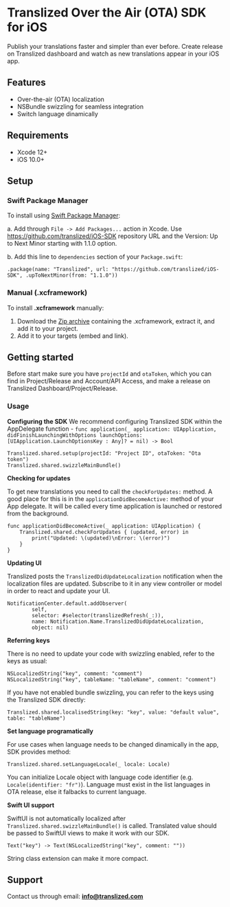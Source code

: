 # Translized Over the Air (OTA) SDK for iOS

Publish your translations faster and simpler than ever before.
Create release on Translized dashboard and watch as new translations appear in your iOS app.

## Features
- Over-the-air (OTA) localization
- NSBundle swizzling for seamless integration
- Switch language dinamically

## Requirements
- Xcode 12+
- iOS 10.0+

## Setup
### Swift Package Manager
To install using [Swift Package Manager](https://www.swift.org/package-manager/):

a. Add through `File -> Add Packages...` action in Xcode. Use https://github.com/translized/iOS-SDK repository URL and the Version: Up to Next Minor starting with 1.1.0 option.

b. Add this line to `dependencies` section of your `Package.swift`:

    .package(name: "Translized", url: "https://github.com/translized/iOS-SDK", .upToNextMinor(from: "1.1.0"))

### Manual (.xcframework)
To install **.xcframework** manually:
1. Download the [Zip archive](https://github.com/translized/iOS-SDK/archive/refs/tags/1.1.0.zip) containing the .xcframework, extract it, and add it to your project.
2. Add it to your targets (embed and link).

## Getting started

Before start make sure you have `projectId` and `otaToken`, which you can find in Project/Release and Account/API Access, and make a release on Translized Dashboard/Project/Release.

### Usage
**Configuring the SDK**
We recommend configuring Translized SDK within the AppDelegate function - `func application(_ application: UIApplication, didFinishLaunchingWithOptions launchOptions: [UIApplication.LaunchOptionsKey : Any]? = nil) -> Bool`

    Translized.shared.setup(projectId: "Project ID", otaToken: "Ota token")
    Translized.shared.swizzleMainBundle()

**Checking for updates**

To get new translations you need to call the `checkForUpdates:` method. A good place for this is in the `applicationDidBecomeActive:` method of your App delegate. It will be called every time application is launched or restored from the background.

    func applicationDidBecomeActive(_ application: UIApplication) {
        Translized.shared.checkForUpdates { (updated, error) in
            print("Updated: \(updated)\nError: \(error)")
        }
    }

**Updating UI**

Translized posts the `TranslizedDidUpdateLocalization` notification when the localization files are updated. Subscribe to it in any view controller or model in order to react and update your UI.

    NotificationCenter.default.addObserver(
            self,
            selector: #selector(translizedRefresh(_:)),
            name: Notification.Name.TranslizedDidUpdateLocalization,
            object: nil)

**Referring keys**

There is no need to update your code with swizzling enabled, refer to the keys as usual:

    NSLocalizedString("key", comment: "comment")
    NSLocalizedString("key", tableName: "tableName", comment: "comment")

If you have not enabled bundle swizzling, you can refer to the keys using the Translized SDK directly:

    Translized.shared.localisedString(key: "key", value: "default value", table: "tableName")

**Set language programatically**

For use cases when language needs to be changed dinamically in the app, SDK provides method:

    Translized.shared.setLanguageLocale(_ locale: Locale)

You can initialize Locale object with language code identifier (e.g. `Locale(identifier: "fr")`).
Language must exist in the list languages in OTA release, else it falbacks to current language.

**Swift UI support**

SwiftUI is not automatically localized after `Translized.shared.swizzleMainBundle()` is called. Translated value should be passed to SwiftUI views to make it work with our SDK.

    Text("key") -> Text(NSLocalizedString("key", comment: ""))

String class extension can make it more compact.


## Support
Contact us through email: **info@translized.com**